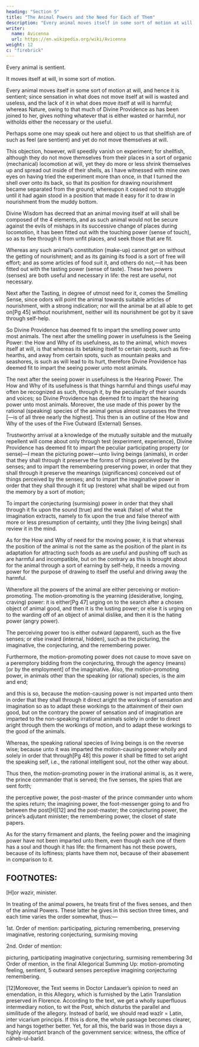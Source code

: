 ```yaml
---
heading: "Section 5"
title: "The Animal Powers and the Need for Each of Them"
description: "Every animal moves itself in some sort of motion at will, and hence it is sentient; since sensation in what does not move itself at will is wasted and useless, and the lack of it in what does move itself at will is harmful"
writer:
  name: Avicenna
  url: https://en.wikipedia.org/wiki/Avicenna
weight: 12
c: "firebrick"
---
```



<!-- Specification of the Animal Powers, and Mention of the Need there is for Each One of Them. -->

Every animal is sentient. 

It moves itself at will, in some sort of motion. 

Every animal moves itself in some sort of motion at will, and hence it is sentient; since sensation in what does not move itself at will is wasted and useless, and the lack of it in what does move itself at will is harmful; whereas Nature, owing to that much of Divine Providence as has been joined to her, gives nothing whatever that is either wasted or harmful, nor witholds either the necessary or the useful. 

Perhaps some one may speak out here and object to us that shellfish are of such as feel (are sentient) and yet do not move themselves at will. 

This objection, however, will speedily vanish on experiment; for shellfish, although they do not move themselves from their places in a sort of organic (mechanical) locomotion at will, yet they do more or less shrink themselves up and spread out inside of their shells, as I have witnessed with mine own eyes on having tried the experiment more than once, in that I turned the shell over onto its back, so that its position for drawing nourishment became separated from the ground; whereupon it ceased not to struggle until it had again stood in a position that made it easy for it to draw in nourishment from the muddy bottom.

<!-- And now that this has become surely certain for us, we shall further say: -->

Divine Wisdom has decreed that an animal moving itself at will shall be composed of the 4 elements, and as such animal would not be secure against the evils of mishaps in its successive change of places during locomotion, it has been fitted out with the touching power (sense of touch), so as to flee through it from unfit places, and seek those that are fit.

Whereas any such animal’s constitution (make-up) cannot get on without the getting of nourishment; and as its gaining its food is a sort of free will effort; and as some articles of food suit it, and others do not,—it has been fitted out with the tasting power (sense of taste). These two powers (senses) are both useful and necessary in life: the rest are useful, not necessary.

Next after the Tasting, in degree of utmost need for it, comes the Smelling Sense, since odors will point the animal towards suitable articles of nourishment, with a strong indication; nor will the animal be at all able to get on[Pg 45] without nourishment, neither will its nourishment be got by it save through self-help. 

So Divine Providence has deemed fit to impart the smelling power unto most animals. The next after the smelling power in usefulness is the Seeing Power: the How and Why of its usefulness, as to the animal, which moves itself at will, is that whereas its betaking itself to certain spots, such as fire-hearths, and away from certain spots, such as mountain peaks and seashores, is such as will lead to its hurt, therefore Divine Providence has deemed fit to impart the seeing power unto most animals. 

The next after the seeing power in usefulness is the Hearing Power. The How and Why of its usefulness is that things harmful and things useful may often be recognized as such, through it, by the peculiarity of their sounds and voices; so Divine Providence has deemed fit to impart the hearing power unto most animals. Moreover, the use made of this power by the rational (speaking) species of the animal genus almost surpasses the three [—is of all three nearly the highest]. This then is an outline of the How and Why of the uses of the Five Outward (External) Senses.

Trustworthy arrival at a knowledge of the mutually suitable and the mutually repellent will come about only through test (experiment, experience), Divine Providence has deemed fit to impart the peculiar participating property (or sense)—I mean the picturing power—unto living beings (animals), in order that they shall through it preserve the forms of things perceived by the senses; and to impart the remembering preserving power, in order that they shall through it preserve the meanings (significances) conceived out of things perceived by the senses; and to impart the imaginative power in order that they shall through it fit up (restore) what shall be wiped out from the memory by a sort of motion;

To impart the conjecturing (surmising) power in order that they shall through it fix upon the sound (true) and the weak (false) of what the imagination extracts, namely to fix upon the true and false thereof with more or less presumption of certainty, until they [the living beings] shall review it in the mind.

As for the How and Why of need for the moving power, it is that whereas the position of the animal is not the same as the position of the plant in its adaptation for attracting such foods as are useful and pushing off such as are harmful and incompatible, but on the contrary as this is brought about for the animal through a sort of earning by self-help, it needs a moving power for the purpose of drawing to itself the useful and driving away the harmful. 

Wherefore all the powers of the animal are either perceiving or motion-promoting. The motion-promoting is the yearning (desiderative, longing, craving) power: it is either[Pg 47] urging on to the search after a chosen object of animal good, and then it is the lusting power; or else it is urging on to the warding off of an object of animal dislike, and then it is the hating power (angry power).

The perceiving power too is either outward (apparent), such as the five senses; or else inward (internal, hidden), such as the picturing, the imaginative, the conjecturing, and the remembering power.

Furthermore, the motion-promoting power does not cause to move save on a peremptory bidding from the conjecturing, through the agency (means) [or by the employment] of the imaginative. Also, the motion-promoting power, in animals other than the speaking (or rational) species, is the aim and end; 

and this is so, because the motion-causing power is not imparted unto them in order that they shall through it direct aright the workings of sensation and imagination so as to adapt these workings to the attainment of their own good, but on the contrary the power of sensation and of imagination are imparted to the non-speaking irrational animals solely in order to direct aright through them the workings of motion, and to adapt these workings to the good of the animals. 

Whereas, the speaking rational species of living beings is on the reverse wise; because unto it was imparted the motion-causing power wholly and solely in order that through[Pg 48] this power it shall be fitted to set aright the speaking self, i.e., the rational intelligent soul, not the other way about.

Thus then, the motion-promoting power in the irrational animal is, as it were, the prince commander that is served; the five senses, the spies that are sent forth; 

the perceptive power, the post-master of the prince commander unto whom the spies return; the imagining power, the foot-messenger going to and fro between the post[H][12] and the post-master; the conjecturing power, the prince’s adjutant minister; the remembering power, the closet of state papers.

As for the starry firmament and plants, the feeling power and the imagining power have not been imparted unto them, even though each one of them has a soul and though it has life: the firmament has not these powers, because of its loftiness; plants have them not, because of their abasement in comparison to it.


## FOOTNOTES:

[H]or wazir, minister.

In treating of the animal powers, he treats first of the fives senses, and then of the animal Powers. These latter he gives in this section three times, and each time varies the order somewhat, thus:—

1st. Order of mention:
participating, picturing
remembering, preserving
imaginative, restoring
conjecturing, surmising
moving

2nd. Order of mention: 

picturing, participating imaginative
conjecturing, surmising remembering
3d Order of mention, in the final Allegorical Summing Up:
motion-promoting feeling, sentient, 5 outward senses
perceptive imagining conjecturing remembering.

[12]Moreover, the Text seems in Doctor Landauer’s opinion to need an emendation, in this Allegory, which is furnished by the Latin Translation preserved in Florence. According to the text, we get a wholly superfluous intermediary notion, to wit the Post, which disturbs the parallel and similitude of the allegory. Instead of barîd, we should read wazîr = Latin, inter vicarium principis. If this is done, the whole passage becomes clearer, and hangs together better. Yet, for all this, the barîd was in those days a highly important branch of the government service: witness, the office of câheb-ul-barîd.


